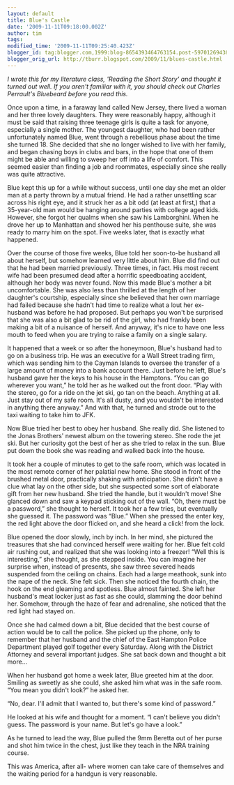 ```yaml
---
layout: default
title: Blue's Castle
date: '2009-11-11T09:18:00.002Z'
author: tim
tags: 
modified_time: '2009-11-11T09:25:40.423Z'
blogger_id: tag:blogger.com,1999:blog-8654393464763154.post-5970126943875955439
blogger_orig_url: http://tburr.blogspot.com/2009/11/blues-castle.html
---
```


*I wrote this for my literature class, 'Reading the Short Story' and thought it turned out well. If you aren't familiar with it, you should check out Charles Perrault's Bluebeard before you read this.*

Once upon a time, in a faraway land called New Jersey, there lived a woman and her three lovely daughters. They were reasonably happy, although it must be said that raising three teenage girls is quite a task for anyone, especially a single mother. The youngest daughter, who had been rather unfortunately named Blue, went through a rebellious phase about the time she turned 18. She decided that she no longer wished to live with her family, and began chasing boys in clubs and bars, in the hope that one of them might be able and willing to sweep her off into a life of comfort. This seemed easier than finding a job and roommates, especially since she really was quite attractive.

Blue kept this up for a while without success, until one day she met an older man at a party thrown by a mutual friend. He had a rather unsettling scar across his right eye, and it struck her as a bit odd (at least at first,) that a 35-year-old man would be hanging around parties with college aged kids. However, she forgot her qualms when she saw his Lamborghini. When he drove her up to Manhattan and showed her his penthouse suite, she was ready to marry him on the spot. Five weeks later, that is exactly what happened. 

Over the course of those five weeks, Blue told her soon-to-be husband all about herself, but somehow learned very little about him. Blue did find out that he had been married previously. Three times, in fact. His most recent wife had been presumed dead after a horrific speedboating accident, although her body was never found.
Now this made Blue's mother a bit uncomfortable. She was also less than thrilled at the length of her daughter's courtship, especially since she believed that her own marriage had failed because she hadn't had time to realize what a lout her ex-husband was before he had proposed. But perhaps you won't be surprised that she was also a bit glad to be rid of the girl, who had frankly been making a bit of a nuisance of herself. And anyway, it's nice to have one less mouth to feed when you are trying to raise a family on a single salary.

It happened that a week or so after the honeymoon, Blue's husband had to go on a business trip. He was an executive for a Wall Street trading firm, which was sending him to the Cayman Islands to oversee the transfer of a large amount of money into a bank account there. Just before he left, Blue's husband gave her the keys to his house in the Hamptons. “You can go wherever you want,” he told her as he walked out the front door. “Play with the stereo, go for a ride on the jet ski, go tan on the beach. Anything at all. Just stay out of my safe room. It's all dusty, and you wouldn't be interested in anything there anyway.” And with that, he turned and strode out to the taxi waiting to take him to JFK. 

Now Blue tried her best to obey her husband. She really did. She listened to the Jonas Brothers' newest album on the towering stereo. She rode the jet ski. But her curiosity got the best of her as she tried to relax in the sun. Blue put down the book she was reading and walked back into the house. 

It took her a couple of minutes to get to the safe room, which was located in the most remote corner of her palatial new home. She stood in front of the brushed metal door, practically shaking with anticipation. She didn't have a clue what lay on the other side, but she suspected some sort of elaborate gift from her new husband. She tried the handle, but it wouldn't move! She glanced down and saw a keypad sticking out of the wall. “Oh, there must be a password,” she thought to herself. It took her a few tries, but eventually she guessed it. The password was “Blue.” When she pressed the enter key, the red light above the door flicked on, and she heard a click! from the lock.

Blue opened the door slowly, inch by inch. In her mind, she pictured the treasures that she had convinced herself were waiting for her. Blue felt cold air rushing out, and realized that she was looking into a freezer! “Well this is interesting,” she thought, as she stepped inside. You can imagine her surprise when, instead of presents, she saw three severed heads suspended from the ceiling on chains. Each had a large meathook, sunk into the nape of the neck. She felt sick. Then she noticed the fourth chain, the hook on the end gleaming and spotless. Blue almost fainted. She left her husband's meat locker just as fast as she could, slamming the door behind her. Somehow, through the haze of fear and adrenaline, she noticed that the red light had stayed on. 

Once she had calmed down a bit, Blue decided that the best course of action would be to call the police. She picked up the phone, only to remember that her husband and the chief of the East Hampton Police Department played golf together every Saturday. Along with the District Attorney and several important judges. She sat back down and thought a bit more...

When her husband got home a week later, Blue greeted him at the door. Smiling as sweetly as she could, she asked him what was in the safe room. “You mean you didn't look?” he asked her. 

“No, dear. I'll admit that I wanted to, but there's some kind of password.”

He looked at his wife and thought for a moment. “I can't believe you didn't guess. The password is your name. But let's go have a look.”

As he turned to lead the way, Blue pulled the 9mm Beretta out of her purse and shot him twice in the chest, just like they teach in the NRA training course. 

This was America, after all- where women can take care of themselves and the waiting period for a handgun is very reasonable.
